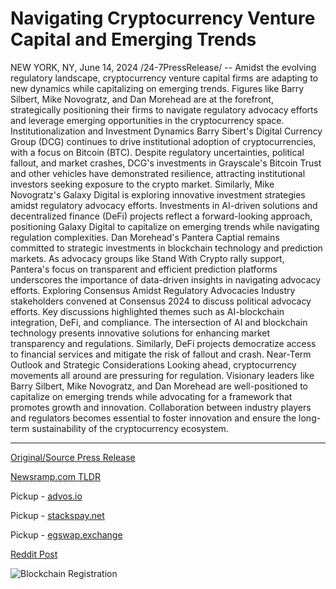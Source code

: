 # Navigating Cryptocurrency Venture Capital and Emerging Trends

NEW YORK, NY, June 14, 2024 /24-7PressRelease/ -- Amidst the evolving regulatory landscape, cryptocurrency venture capital firms are adapting to new dynamics while capitalizing on emerging trends. Figures like Barry Silbert, Mike Novogratz, and Dan Morehead are at the forefront, strategically positioning their firms to navigate regulatory advocacy efforts and leverage emerging opportunities in the cryptocurrency space.   Institutionalization and Investment Dynamics  Barry Sibert's Digital Currency Group (DCG) continues to drive institutional adoption of cryptocurrencies, with a focus on Bitcoin (BTC). Despite regulatory uncertainties, political fallout, and market crashes, DCG's investments in Grayscale's Bitcoin Trust and other vehicles have demonstrated resilience, attracting institutional investors seeking exposure to the crypto market.   Similarly, Mike Novogratz's Galaxy Digital is exploring innovative investment strategies amidst regulatory advocacy efforts. Investments in AI-driven solutions and decentralized finance (DeFi) projects reflect a forward-looking approach, positioning Galaxy Digital to capitalize on emerging trends while navigating regulation complexities.   Dan Morehead's Pantera Captial remains committed to strategic investments in blockchain technology and prediction markets. As advocacy groups like Stand With Crypto rally support, Pantera's focus on transparent and efficient prediction platforms underscores the importance of data-driven insights in navigating advocacy efforts.   Exploring Consensus Amidst Regulatory Advocacies  Industry stakeholders convened at Consensus 2024 to discuss political advocacy efforts. Key discussions highlighted themes such as AI-blockchain integration, DeFi, and compliance.   The intersection of AI and blockchain technology presents innovative solutions for enhancing market transparency and regulations. Similarly, DeFi projects democratize access to financial services and mitigate the risk of fallout and crash.   Near-Term Outlook and Strategic Considerations  Looking ahead, cryptocurrency movements all around are pressuring for regulation. Visionary leaders like Barry Silbert, Mike Novogratz, and Dan Morehead are well-positioned to capitalize on emerging trends while advocating for a framework that promotes growth and innovation. Collaboration between industry players and regulators becomes essential to foster innovation and ensure the long-term sustainability of the cryptocurrency ecosystem. 

---

[Original/Source Press Release](https://www.24-7pressrelease.com/press-release/511709/navigating-cryptocurrency-venture-capital-and-emerging-trends)
                    

[Newsramp.com TLDR](https://newsramp.com/curated-news/cryptocurrency-venture-capital-firms-adapt-to-regulatory-landscape/a58fc66d027c06e47040c9efc6e393f4) 


Pickup - [advos.io](https://advos.io/en/cryptocurrency-venture-capitalists-navigate-regulatory-landscape-and-emerging-trends/20244147)

Pickup - [stackspay.net](https://stackspay.net/crypto-news/cryptocurrency-venture-capital-firms-adapt-to-regulatory-landscape)

Pickup - [egswap.exchange](https://egswap.exchange/crypto-news/cryptocurrency-venture-capital-firms-adapt-to-regulatory-landscape)
 



[Reddit Post](https://www.reddit.com/r/CryptoNewsInfo/comments/1dfl0m0/cryptocurrency_venture_capital_firms_adapt_to/) 



![Blockchain Registration](https://cdn.newsramp.app/24-7PressRelease/qrcode/246/14/hintlv7x.webp)